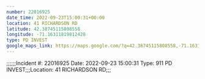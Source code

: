 ```yaml
---
number: 22016925
date_time: 2022-09-23T15:00:31+00:00
location: 41 RICHARDSON RD
latitude: 42.38745115808558
longitude: -71.16311819812428
type: PD INVEST
google_maps_link: https://maps.google.com/?q=42.38745115808558,-71.16311819812428
---
```


;;;;;;Incident #: 22016925   Date: 2022-09-23 15:00:31   Type: 911 PD INVEST;;;Location: 41 RICHARDSON RD;;;
